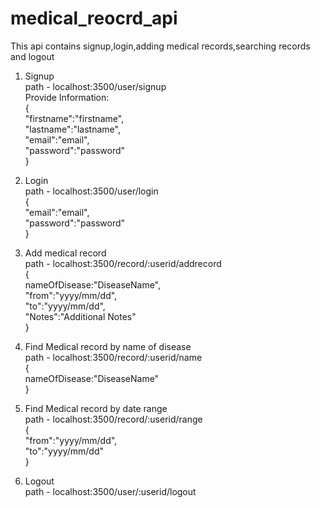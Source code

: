 # medical_reocrd_api

This api contains signup,login,adding medical records,searching records and logout <br>

1)  Signup <br>
    path - localhost:3500/user/signup <br>
    Provide Information: <br>
   {<br>
    "firstname":"firstname",<br>
    "lastname":"lastname",<br>
    "email":"email",<br>
    "password":"password"<br>
    }<br>

2) Login <br>
    path - localhost:3500/user/login<br>
    {<br>
      "email":"email",<br>
      "password":"password"<br>
    }<br>
    
 3) Add medical record<br>
    path - localhost:3500/record/:userid/addrecord<br>
    {<br>
    nameOfDisease:"DiseaseName",<br>
    "from":"yyyy/mm/dd",<br>
    "to":"yyyy/mm/dd",<br>
    "Notes":"Additional Notes"<br>
    }<br>
    
 4) Find Medical record by name of disease<br>
    path - localhost:3500/record/:userid/name<br>
    {<br>
       nameOfDisease:"DiseaseName"<br>
    }<br>
    
 5) Find Medical record by date range<br>
  path - localhost:3500/record/:userid/range<br>
  {<br>
      "from":"yyyy/mm/dd",<br>
      "to":"yyyy/mm/dd"<br>
  }<br>

 6) Logout<br>
    path - localhost:3500/user/:userid/logout<br>
